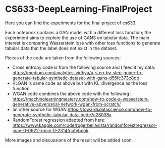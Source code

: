 # CS633-DeepLearning-FinalProject


Here you can find the experiments for the final project of cs633.

Each notebook contains a GAN model with a different loss function; the experiment aims to explore the use of GANS on tabular data. The main interest is comparing Wasserstein loss with other loss functions to generate tabular data that the label does not exist in the dataset.

Pieces of the code are taken from the following sources:
- Cross entropy code is from the following source and I feed it my data: https://medium.com/analytics-vidhya/a-step-by-step-guide-to-generate-tabular-synthetic-dataset-with-gans-d55fc373c8db
- KLGAN is same code as above but with KL_divergence as the loss function
- WGAN code combines the above code with the following : https://machinelearningmastery.com/how-to-code-a-wasserstein-generative-adversarial-network-wgan-from-scratch/
- an other source for WGAN:https://towardsdatascience.com/how-to-generate-synthetic-tabular-data-bcde7c28038a
- RandomForest regression adapted from here: https://www.kaggle.com/code/rogerbellavista/randomforestregressor-mae-0-0922-rmse-0-2314/notebook

More images and discussions of the result will be added soon.
